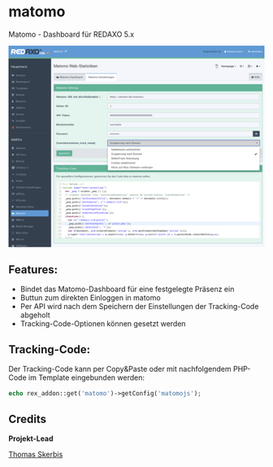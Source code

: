 # matomo
Matomo - Dashboard für REDAXO 5.x

![Screenshot](https://raw.githubusercontent.com/FriendsOfREDAXO/matomo/assets/matomo.png)

## Features: 
- Bindet das Matomo-Dashboard für eine festgelegte Präsenz ein
- Buttun zum direkten Einloggen in matomo
- Per API wird nach dem Speichern der Einstellungen der Tracking-Code abgeholt
- Tracking-Code-Optionen können gesetzt werden

## Tracking-Code:

Der Tracking-Code kann per Copy&Paste oder mit nachfolgendem PHP-Code im Template eingebunden werden: 

```php
echo rex_addon::get('matomo')->getConfig('matomojs');
```
## Credits

**Projekt-Lead**

[Thomas Skerbis](https://github.com/skerbis)
